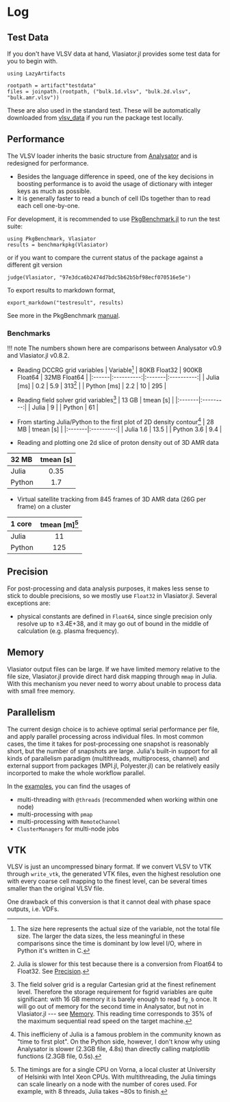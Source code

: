 # Log

## Test Data

If you don't have VLSV data at hand, Vlasiator.jl provides some test data for you to begin with.
```
using LazyArtifacts

rootpath = artifact"testdata"
files = joinpath.(rootpath, ("bulk.1d.vlsv", "bulk.2d.vlsv", "bulk.amr.vlsv"))
```

These are also used in the standard test. These will be automatically downloaded from [vlsv_data](https://github.com/henry2004y/vlsv_data) if you run the package test locally.

## Performance

The VLSV loader inherits the basic structure from [Analysator](https://github.com/fmihpc/analysator) and is redesigned for performance.

* Besides the language difference in speed, one of the key decisions in boosting performance is to avoid the usage of dictionary with integer keys as much as possible.
* It is generally faster to read a bunch of cell IDs together than to read each cell one-by-one.

For development, it is recommended to use [PkgBenchmark.jl](https://github.com/JuliaCI/PkgBenchmark.jl) to run the test suite:

```
using PkgBenchmark, Vlasiator
results = benchmarkpkg(Vlasiator)
```

or if you want to compare the current status of the package against a different git version

```
judge(Vlasiator, "97e3dca6b2474d7bdc5b62b5bf98ecf070516e5e")
```

To export results to markdown format,

```
export_markdown("testresult", results)
```

See more in the PkgBenchmark [manual](https://juliaci.github.io/PkgBenchmark.jl/dev/).

### Benchmarks

!!! note
    The numbers shown here are comparisons between Analysator v0.9 and Vlasiator.jl v0.8.2.

* Reading DCCRG grid variables
| Variable[^1] | 80KB Float32 | 900KB Float64 | 32MB Float64 |
|:------|:----------:|:-------|:----------:|
| Julia  [ms] | 0.2 | 5.9 | 313[^2] |
| Python [ms] | 2.2 | 10  | 295 |

[^1]: The size here represents the actual size of the variable, not the total file size. The larger the data sizes, the less meaningful in these comparisons since the time is dominant by low level I/O, where in Python it's written in C.
[^2]: Julia is slower for this test because there is a conversion from Float64 to Float32. See [Precision](#precision).

* Reading field solver grid variables[^3]
| 13 GB  | tmean [s] |
|:-------|:---------:|
| Julia  | 9   |
| Python | 61  |

[^3]: The field solver grid is a regular Cartesian grid at the finest refinement level. Therefore the storage requirement for fsgrid variables are quite significant: with 16 GB memory it is barely enough to read `fg_b` once. It will go out of memory for the second time in Analysator, but not in Vlasiator.jl --- see [Memory](#memory). This reading time corresponds to 35% of the maximum sequential read speed on the target machine.

* From starting Julia/Python to the first plot of 2D density contour[^4]
| 28 MB  | tmean [s] |
|:-------|:---------:|
| Julia 1.6  | 13.5  |
| Python 3.6 | 9.4   |

[^4]: This inefficieny of Julia is a famous problem in the community known as "time to first plot". On the Python side, however, I don't know why using Analysator is slower (2.3GB file, 4.8s) than directly calling matplotlib functions (2.3GB file, 0.5s).

* Reading and plotting one 2d slice of proton density out of 3D AMR data

| 32 MB  | tmean [s] |
|:-------|:---------:|
| Julia  | 0.35  |
| Python | 1.7   |

* Virtual satellite tracking from 845 frames of 3D AMR data (26G per frame) on a cluster

| 1 core | tmean [m][^5] |
|:-------|:---------:|
| Julia  | 11    |
| Python | 125   |

[^5]: The timings are for a single CPU on Vorna, a local cluster at University of Helsinki with Intel Xeon CPUs. With multithreading, the Julia timings can scale linearly on a node with the number of cores used. For example, with 8 threads, Julia takes ~80s to finish.

## Precision

For post-processing and data analysis purposes, it makes less sense to stick to double precisions, so we mostly use `Float32` in Vlasiator.jl. Several exceptions are:

* physical constants are defined in `Float64`, since single precision only resolve up to ±3.4E+38, and it may go out of bound in the middle of calculation (e.g. plasma frequency).

## Memory

Vlasiator output files can be large. If we have limited memory relative to the file size, Vlasiator.jl provide direct hard disk mapping through `mmap` in Julia. With this mechanism you never need to worry about unable to process data with small free memory.

## Parallelism

The current design choice is to achieve optimal serial performance per file, and apply parallel processing across individual files. In most common cases, the time it takes for post-processing one snapshot is reasonably short, but the number of snapshots are large. Julia's built-in support for all kinds of parallelism paradigm (multithreads, multiprocess, channel) and external support from packages (MPI.jl, Polyester.jl) can be relatively easily incorported to make the whole workflow parallel.

In the [examples](https://github.com/henry2004y/Vlasiator.jl/tree/master/examples), you can find the usages of

* multi-threading with `@threads` (recommended when working within one node)
* multi-processing with `pmap` 
* multi-processing with `RemoteChannel`
* `ClusterManagers` for multi-node jobs

## VTK

VLSV is just an uncompressed binary format. If we convert VLSV to VTK through `write_vtk`, the generated VTK files, even the highest resolution one with every coarse cell mapping to the finest level, can be several times smaller than the original VLSV file.

One drawback of this conversion is that it cannot deal with phase space outputs, i.e. VDFs.
